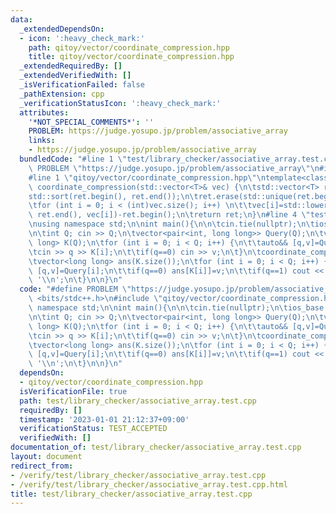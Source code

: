 ```yaml
---
data:
  _extendedDependsOn:
  - icon: ':heavy_check_mark:'
    path: qitoy/vector/coordinate_compression.hpp
    title: qitoy/vector/coordinate_compression.hpp
  _extendedRequiredBy: []
  _extendedVerifiedWith: []
  _isVerificationFailed: false
  _pathExtension: cpp
  _verificationStatusIcon: ':heavy_check_mark:'
  attributes:
    '*NOT_SPECIAL_COMMENTS*': ''
    PROBLEM: https://judge.yosupo.jp/problem/associative_array
    links:
    - https://judge.yosupo.jp/problem/associative_array
  bundledCode: "#line 1 \"test/library_checker/associative_array.test.cpp\"\n#define\
    \ PROBLEM \"https://judge.yosupo.jp/problem/associative_array\"\n#include <bits/stdc++.h>\n\
    #line 1 \"qitoy/vector/coordinate_compression.hpp\"\ntemplate<class T> std::vector<T>\
    \ coordinate_compression(std::vector<T>& vec) {\n\tstd::vector<T> ret(vec);\n\t\
    std::sort(ret.begin(), ret.end());\n\tret.erase(std::unique(ret.begin(), ret.end()),ret.end());\n\
    \tfor (int i = 0; i < (int)vec.size(); i++) \n\t\tvec[i]=std::lower_bound(ret.begin(),\
    \ ret.end(), vec[i])-ret.begin();\n\treturn ret;\n}\n#line 4 \"test/library_checker/associative_array.test.cpp\"\
    \nusing namespace std;\n\nint main(){\n\n\tcin.tie(nullptr);\n\tios_base::sync_with_stdio(false);\n\
    \n\tint Q; cin >> Q;\n\tvector<pair<int, long long>> Query(Q);\n\tvector<long\
    \ long> K(Q);\n\tfor (int i = 0; i < Q; i++) {\n\t\tauto&& [q,v]=Query[i];\n\t\
    \tcin >> q >> K[i];\n\t\tif(q==0) cin >> v;\n\t}\n\tcoordinate_compression(K);\n\
    \tvector<long long> ans(K.size());\n\tfor (int i = 0; i < Q; i++) {\n\t\tauto&&\
    \ [q,v]=Query[i];\n\t\tif(q==0) ans[K[i]]=v;\n\t\tif(q==1) cout << ans[K[i]] <<\
    \ '\\n';\n\t}\n\n}\n"
  code: "#define PROBLEM \"https://judge.yosupo.jp/problem/associative_array\"\n#include\
    \ <bits/stdc++.h>\n#include \"qitoy/vector/coordinate_compression.hpp\"\nusing\
    \ namespace std;\n\nint main(){\n\n\tcin.tie(nullptr);\n\tios_base::sync_with_stdio(false);\n\
    \n\tint Q; cin >> Q;\n\tvector<pair<int, long long>> Query(Q);\n\tvector<long\
    \ long> K(Q);\n\tfor (int i = 0; i < Q; i++) {\n\t\tauto&& [q,v]=Query[i];\n\t\
    \tcin >> q >> K[i];\n\t\tif(q==0) cin >> v;\n\t}\n\tcoordinate_compression(K);\n\
    \tvector<long long> ans(K.size());\n\tfor (int i = 0; i < Q; i++) {\n\t\tauto&&\
    \ [q,v]=Query[i];\n\t\tif(q==0) ans[K[i]]=v;\n\t\tif(q==1) cout << ans[K[i]] <<\
    \ '\\n';\n\t}\n\n}\n"
  dependsOn:
  - qitoy/vector/coordinate_compression.hpp
  isVerificationFile: true
  path: test/library_checker/associative_array.test.cpp
  requiredBy: []
  timestamp: '2023-01-01 21:12:37+09:00'
  verificationStatus: TEST_ACCEPTED
  verifiedWith: []
documentation_of: test/library_checker/associative_array.test.cpp
layout: document
redirect_from:
- /verify/test/library_checker/associative_array.test.cpp
- /verify/test/library_checker/associative_array.test.cpp.html
title: test/library_checker/associative_array.test.cpp
---
```

